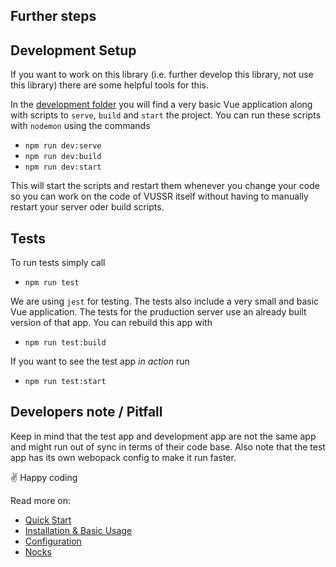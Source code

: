 ## Further steps

## Development Setup

If you want to work on this library (i.e. further develop this library, not use this library)
there are some helpful tools for this.

In the [development folder](../development) you will find a very basic Vue application along
with scripts to `serve`, `build` and `start` the project. You can run these scripts with
`nodemon` using the commands

- `npm run dev:serve`
- `npm run dev:build`
- `npm run dev:start`

This will start the scripts and restart them whenever you change your code so you can work
on the code of VUSSR itself without having to manually restart your server oder build scripts.

## Tests

To run tests simply call

- `npm run test`

We are using `jest` for testing. The tests also include a very small and basic Vue application.
The tests for the pruduction server use an already built version of that app. You can rebuild
this app with

- `npm run test:build`

If you want to see the test app _in action_ run

- `npm run test:start`

## Developers note / Pitfall

Keep in mind that the test app and development app are not the same app and might run out of sync
in terms of their code base. Also note that the test app has its own webopack config to make it run
faster.

✌️ Happy coding

Read more on:

- [Quick Start](../README.md#quick-start)
- [Installation & Basic Usage](./installation-basic-usage.md)
- [Configuration](./configuration.md)
- [Nocks](./nocks.md)
